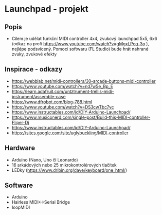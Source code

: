 # Launchpad - projekt

## Popis
- Cílem je udělat funkční MIDI controller 4x4, zvukový launchpad 5x5, 6x6 (odkaz na profi https://www.youtube.com/watch?v=gMgxLPcq-3o ), nejlépe podsvícený. Pomocí softwaru (FL Studio) bude hrát nahrané zvuky, zvukové efekty

## Inspirace - odkazy
- https://webblab.net/midi-controllers/30-arcade-buttons-midi-controller
- https://www.youtube.com/watch?v=nd7w5e_Bp_E
- https://learn.adafruit.com/untztrument-trellis-midi-instrument/assemble-case 
- https://www.dfrobot.com/blog-788.html
- https://www.youtube.com/watch?v=DS3cwTbc7yc
- https://www.instructables.com/id/DIY-Arduino-Launchpad/ 
- https://www.musiconerd.com/single-post/Build-this-MIDI-controller-Fliper-Dj 
- https://www.instructables.com/id/DIY-Arduino-Launchpad/ 
- https://sites.google.com/site/uglybuckling/MIDI-controller 


## Hardware
- Arduino (Nano, Uno či Leonardo)
- 16 arkádových nebo 25 mikrokontrolérových tlačítek
- LEDky (https://www.dribin.org/dave/keyboard/one_html/)
## Software
- Arduino
- Hairless MIDI<->Serial Bridge
- loopMIDI
